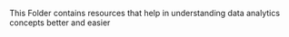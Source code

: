 This Folder contains resources that help in understanding data analytics concepts better and easier
